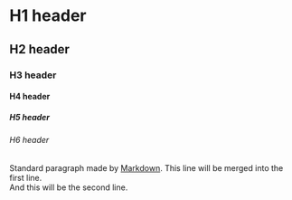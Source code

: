 # H1 header

## H2 header

### H3 header

#### H4 header

##### H5 header

###### H6 header

Standard paragraph made by [Markdown](http://daringfireball.net/projects/markdown/).
This line will be merged into the first line.  
And this will be the second line.

